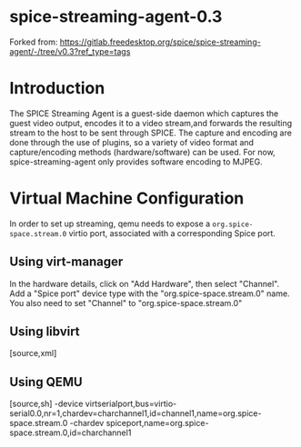 # spice-streaming-agent-0.3

Forked from: https://gitlab.freedesktop.org/spice/spice-streaming-agent/-/tree/v0.3?ref_type=tags

Introduction
============

The SPICE Streaming Agent is a guest-side daemon which captures the
guest video output, encodes it to a video stream,and forwards the resulting
stream to the host to be sent through SPICE. The capture and encoding are done
through the use of plugins, so a variety of video format and capture/encoding
methods (hardware/software) can be used. For now, spice-streaming-agent only
provides software encoding to MJPEG.


Virtual Machine Configuration
=============================

In order to set up streaming, qemu needs to expose a
`org.spice-space.stream.0` virtio port, associated with a
corresponding Spice port.

Using virt-manager
------------------

In the hardware details, click on "Add Hardware", then select
"Channel". Add a "Spice port" device type with the
"org.spice-space.stream.0" name. You also need to set "Channel" to
"org.spice-space.stream.0"


Using libvirt
-------------

[source,xml]
<devices>
    <channel type='spiceport'>
        <source channel='org.spice-space.stream.0'/>
        <target type='virtio' name='org.spice-space.stream.0'/>
    </channel>
</devices>

Using QEMU
----------

[source,sh]
-device virtserialport,bus=virtio-serial0.0,nr=1,chardev=charchannel1,id=channel1,name=org.spice-space.stream.0 -chardev spiceport,name=org.spice-space.stream.0,id=charchannel1

